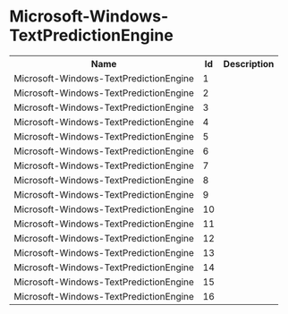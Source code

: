 # Microsoft-Windows-TextPredictionEngine

<table>
<colgroup><col/><col/><col/></colgroup>
<tr><th>Name</th><th>Id</th><th>Description</th></tr>
<tr><td>Microsoft-Windows-TextPredictionEngine</td><td>1</td><td></td></tr>
<tr><td>Microsoft-Windows-TextPredictionEngine</td><td>2</td><td></td></tr>
<tr><td>Microsoft-Windows-TextPredictionEngine</td><td>3</td><td></td></tr>
<tr><td>Microsoft-Windows-TextPredictionEngine</td><td>4</td><td></td></tr>
<tr><td>Microsoft-Windows-TextPredictionEngine</td><td>5</td><td></td></tr>
<tr><td>Microsoft-Windows-TextPredictionEngine</td><td>6</td><td></td></tr>
<tr><td>Microsoft-Windows-TextPredictionEngine</td><td>7</td><td></td></tr>
<tr><td>Microsoft-Windows-TextPredictionEngine</td><td>8</td><td></td></tr>
<tr><td>Microsoft-Windows-TextPredictionEngine</td><td>9</td><td></td></tr>
<tr><td>Microsoft-Windows-TextPredictionEngine</td><td>10</td><td></td></tr>
<tr><td>Microsoft-Windows-TextPredictionEngine</td><td>11</td><td></td></tr>
<tr><td>Microsoft-Windows-TextPredictionEngine</td><td>12</td><td></td></tr>
<tr><td>Microsoft-Windows-TextPredictionEngine</td><td>13</td><td></td></tr>
<tr><td>Microsoft-Windows-TextPredictionEngine</td><td>14</td><td></td></tr>
<tr><td>Microsoft-Windows-TextPredictionEngine</td><td>15</td><td></td></tr>
<tr><td>Microsoft-Windows-TextPredictionEngine</td><td>16</td><td></td></tr>
</table>
